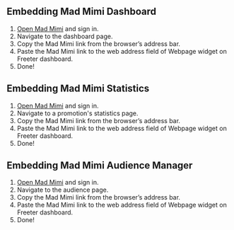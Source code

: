 ## Embedding Mad Mimi Dashboard

1. <a href="{{ curItem.homeUrl|e }}" rel="nofollow" target="_blank">Open Mad Mimi</a> and sign in.
2. Navigate to the dashboard page.
3. Copy the Mad Mimi link from the browser’s address bar.
4. Paste the Mad Mimi link to the web address field of Webpage widget on Freeter dashboard.
5. Done!

## Embedding Mad Mimi Statistics

1. <a href="{{ curItem.homeUrl|e }}" rel="nofollow" target="_blank">Open Mad Mimi</a> and sign in.
2. Navigate to a promotion's statistics page.
3. Copy the Mad Mimi link from the browser’s address bar.
4. Paste the Mad Mimi link to the web address field of Webpage widget on Freeter dashboard.
5. Done!

## Embedding Mad Mimi Audience Manager

1. <a href="{{ curItem.homeUrl|e }}" rel="nofollow" target="_blank">Open Mad Mimi</a> and sign in.
2. Navigate to the audience page.
3. Copy the Mad Mimi link from the browser’s address bar.
4. Paste the Mad Mimi link to the web address field of Webpage widget on Freeter dashboard.
5. Done!
